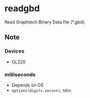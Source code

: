 # readgbd

Read Graphtech Binary Data file (*.gbd).

## Note

### Devices

* GL220

### milliseconds

* Depends on OS
* `options(digits.secs=n)`, `%OSn`
